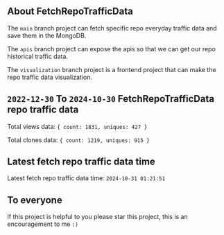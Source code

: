 ## About FetchRepoTrafficData

The `main` branch project can fetch specific repo everyday traffic data and save them in the MongoDB.

The `apis` branch project can expose the apis so that we can get our repo historical traffic data.

The `visualization` branch project is a frontend project that can make the repo traffic data visualization.

## `2022-12-30` To `2024-10-30` FetchRepoTrafficData repo traffic data

Total views data: `{ count: 1831, uniques: 427 }`

Total clones data: `{ count: 1219, uniques: 915 }`

## Latest fetch repo traffic data time

Latest fetch repo traffic data time: `2024-10-31 01:21:51`

## To everyone

If this project is helpful to you please star this project, this is an encouragement to me `:)`



